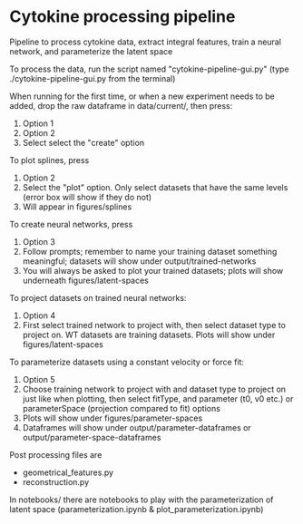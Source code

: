 # Cytokine processing pipeline
Pipeline to process cytokine data, extract integral features, train a neural network, and parameterize the latent space

To process the data, run the script named "cytokine-pipeline-gui.py" (type ./cytokine-pipeline-gui.py from the terminal)

When running for the first time, or when a new experiment needs to be added, drop the raw dataframe in data/current/, then press:
1. Option 1
2. Option 2 
3. Select select the "create" option

To plot splines, press  
1. Option 2
2. Select the "plot" option. Only select datasets that have the same levels (error box will show if they do not)
3. Will appear in figures/splines

To create neural networks, press
1. Option 3
2. Follow prompts; remember to name your training dataset something meaningful; datasets will show under output/trained-networks
3. You will always be asked to plot your trained datasets; plots will show underneath figures/latent-spaces

To project datasets on trained neural networks:
1. Option 4
2. First select trained network to project with, then select dataset type to project on. WT datasets are training datasets. Plots will show under figures/latent-spaces

To parameterize datasets using a constant velocity or force fit:
1. Option 5
2. Choose training network to project with and dataset type to project on just like when plotting, then select fitType, and parameter (t0, v0 etc.) or parameterSpace (projection compared to fit) options
3. Plots will show under figures/parameter-spaces
4. Dataframes will show under output/parameter-dataframes or output/parameter-space-dataframes

Post processing files are
- geometrical_features.py
- reconstruction.py

In notebooks/ there are notebooks to play with the parameterization of latent space (parameterization.ipynb & plot_parameterization.ipynb)
